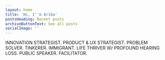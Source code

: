 ```yaml
---
layout: home
title: 'Hi, I''m Ariba'
postsHeading: Recent posts
archiveButtonText: See all posts
socialImage: ''
---
```

INNOVATION STRATEGIST. PRODUCT & UX STRATEGIST. PROBLEM SOLVER. TINKERER. IMMIGRANT. LIFE THRIVER W/ PROFOUND HEARING LOSS. PUBLIC SPEAKER. FACILITATOR.
